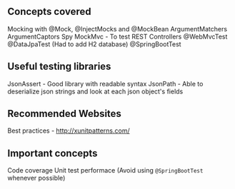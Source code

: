 
## Concepts covered
Mocking with @Mock, @InjectMocks and @MockBean 
ArgumentMatchers
ArgumentCaptors
Spy
MockMvc - To test REST Controllers
@WebMvcTest
@DataJpaTest (Had to add H2 database)
@SpringBootTest

## Useful testing libraries
JsonAssert - Good library with readable syntax 
JsonPath - Able to deserialize json strings and look at each json object's fields

## Recommended Websites
Best practices - http://xunitpatterns.com/

## Important concepts
Code coverage
Unit test performace (Avoid using `@SpringBootTest` whenever possible)


